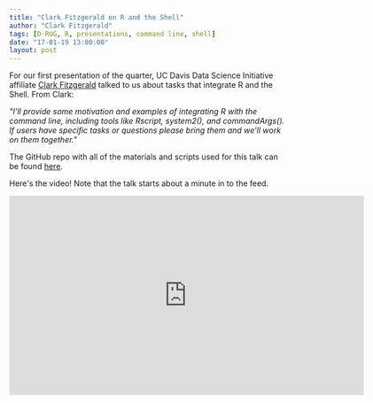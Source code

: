 ```yaml
---
title: "Clark Fitzgerald on R and the Shell"
author: "Clark Fitzgerald"
tags: [D-RUG, R, presentations, command line, shell]
date: "17-01-19 13:00:00"
layout: post
---
```


For our first presentation of the quarter, UC Davis Data Science Initiative affiliate [Clark Fitzgerald](http://clarkfitzg.github.io/) talked to us about tasks that integrate R and the Shell.  From Clark:

   *"I'll provide some motivation and examples of integrating R with the command line, including tools like Rscript, system2(), and commandArgs(). If users have specific tasks or questions please bring them and we'll work on them together."*
   
The GitHub repo with all of the materials and scripts used for this talk can be found [here](https://github.com/clarkfitzg/junkyard/tree/master/rshell).  

Here's the video!  Note that the talk starts about a minute in to the feed.  


<iframe width="640" height="360" src="https://www.youtube.com/embed/jgghG1K3740" frameborder="0" allowfullscreen></iframe>

